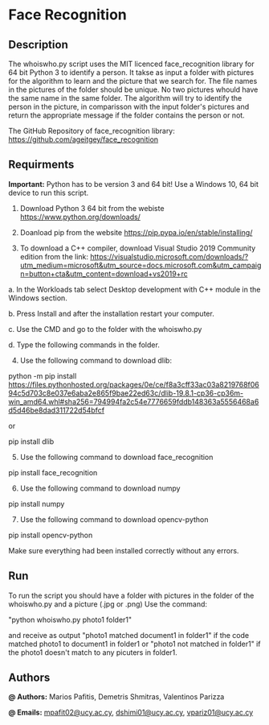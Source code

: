 # Face Recognition

## Description

The whoiswho.py script uses the MIT licenced face_recognition library for 64 bit Python 3 to identify a person. It takse as input a folder with pictures for the algorithm to learn and the picture that we search for. The file names in the pictures of the folder should be unique. No two pictures whould have the same name in the same folder. The algorithm will try to identify the person in the picture, in comparisson with the input folder's pictures and return the appropriate message if the folder contains the person or not.

The GitHub Repository of face_recognition library: https://github.com/ageitgey/face_recognition

## Requirments

**Important:** Python has to be version 3 and 64 bit! Use a Windows 10, 64 bit device to run this script.

1. Download Python 3 64 bit from the webiste https://www.python.org/downloads/

2. Doanload pip from the website https://pip.pypa.io/en/stable/installing/

3. To download a C++ compiler, download Visual Studio 2019 Community edition from the link: https://visualstudio.microsoft.com/downloads/?utm_medium=microsoft&utm_source=docs.microsoft.com&utm_campaign=button+cta&utm_content=download+vs2019+rc

a. In the Workloads tab select Desktop development with C++ module in the Windows section.

b. Press Install and after the installation restart your computer.

c. Use the CMD and go to the folder with the whoiswho.py

d. Type the following commands in the folder.

4. Use the following command to download dlib:

python -m pip install https://files.pythonhosted.org/packages/0e/ce/f8a3cff33ac03a8219768f0694c5d703c8e037e6aba2e865f9bae22ed63c/dlib-19.8.1-cp36-cp36m-win_amd64.whl#sha256=794994fa2c54e7776659fddb148363a5556468a6d5d46be8dad311722d54bfcf

or

pip install dlib

5. Use the following command to download face_recognition

pip install face_recognition

6. Use the following command to download numpy

pip install numpy

7. Use the following command to download opencv-python

pip install opencv-python

Make sure everything had been installed correctly without any errors.

## Run

To run the script you should have a folder with pictures in the folder of the whoiswho.py and a picture (.jpg or .png)
Use the command:

"python whoiswho.py photo1 folder1"

and receive as output "photo1 matched document1 in folder1" if the code matched photo1 to document1 in folder1
or "photo1 not matched in folder1" if the photo1 doesn't match to any picuters in folder1.

## Authors

**@ Authors:** Marios Pafitis, Demetris Shmitras, Valentinos Parizza

**@ Emails:** mpafit02@ucy.ac.cy, dshimi01@ucy.ac.cy, vpariz01@ucy.ac.cy
